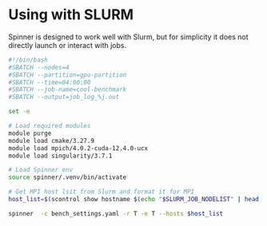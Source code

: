 # Using with SLURM

Spinner is designed to work well with Slurm, but for simplicity it does not directly launch or interact with jobs.

```sh
#!/bin/bash
#SBATCH --nodes=4
#SBATCH --partition=gpu-partition
#SBATCH --time=04:00:00
#SBATCH --job-name=cool-benchmark
#SBATCH --output=job_log_%j.out

set -e

# Load required modules
module purge
module load cmake/3.27.9
module load mpich/4.0.2-cuda-12.4.0-ucx
module load singularity/3.7.1

# Load Spinner env
source spinner/.venv/bin/activate

# Get MPI host lsit from Slurm and format it for MPI
host_list=$(scontrol show hostname $(echo "$SLURM_JOB_NODELIST" | head -n 4 | tr '\n' ',' | sed 's/,$//'))

spinner  -c bench_settings.yaml -r T -e T --hosts $host_list

```